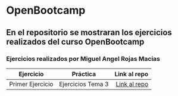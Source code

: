 # OpenBootcamp

## En el repositorio se mostraran los ejercicios realizados del curso OpenBootcamp
### Ejercicios realizados por Miguel Angel Rojas Macias


| Ejercicio | Práctica | Link al repo |
| ------------- |:-------------:| -----:|
|Primer Ejercicio|Ejercicios Tema 3|[Link al repo](https://github.com/MiguelARojas/OpenBootcamp/tree/main/IntroduccionJava/src/EjerciciosTema3)
